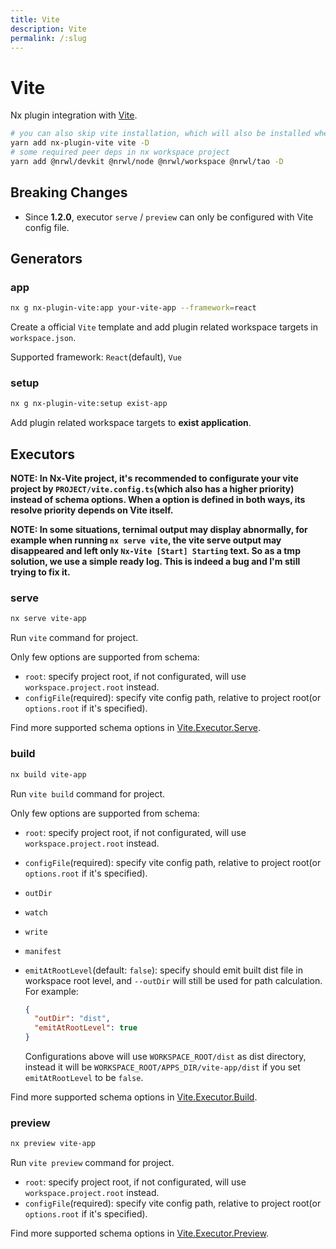 ```yaml
---
title: Vite
description: Vite
permalink: /:slug
---
```


# Vite

Nx plugin integration with [Vite](https://vitejs.dev/).

```bash
# you can also skip vite installation, which will also be installed when executing generator:app
yarn add nx-plugin-vite vite -D
# some required peer deps in nx workspace project
yarn add @nrwl/devkit @nrwl/node @nrwl/workspace @nrwl/tao -D
```

## Breaking Changes

- Since **1.2.0**, executor `serve` / `preview` can only be configured with Vite config file.

## Generators

### app

```bash
nx g nx-plugin-vite:app your-vite-app --framework=react
```

Create a official `Vite` template and add plugin related workspace targets in `workspace.json`.

Supported framework: `React`(default), `Vue`

### setup

```bash
nx g nx-plugin-vite:setup exist-app
```

Add plugin related workspace targets to **exist application**.

## Executors

**NOTE: In Nx-Vite project, it's recommended to configurate your vite project by `PROJECT/vite.config.ts`(which also has a higher priority) instead of schema options. When a option is defined in both ways, its resolve priority depends on Vite itself.**

**NOTE: In some situations, ternimal output may display abnormally, for example when running `nx serve vite`, the vite serve output may disappeared and left only `Nx-Vite [Start] Starting` text. So as a tmp solution, we use a simple ready log. This is indeed a bug and I'm still trying to fix it.**

### serve

```bash
nx serve vite-app
```

Run `vite` command for project.

Only few options are supported from schema:

- `root`: specify project root, if not configurated, will use `workspace.project.root` instead.
- `configFile`(required): specify vite config path, relative to project root(or `options.root` if it's specified).

Find more supported schema options in [Vite.Executor.Serve](/packages/nx-plugin-vite/src/executors/serve/schema.json).

### build

```bash
nx build vite-app
```

Run `vite build` command for project.

Only few options are supported from schema:

- `root`: specify project root, if not configurated, will use `workspace.project.root` instead.
- `configFile`(required): specify vite config path, relative to project root(or `options.root` if it's specified).
- `outDir`
- `watch`
- `write`
- `manifest`
- `emitAtRootLevel`(default: `false`): specify should emit built dist file in workspace root level, and `--outDir` will still be used for path calculation. For example:

  ```json
  {
    "outDir": "dist",
    "emitAtRootLevel": true
  }
  ```

  Configurations above will use `WORKSPACE_ROOT/dist` as dist directory, instead it will be `WORKSPACE_ROOT/APPS_DIR/vite-app/dist` if you set `emitAtRootLevel` to be `false`.

Find more supported schema options in [Vite.Executor.Build](/packages/nx-plugin-vite/src/executors/build/schema.json).

### preview

```bash
nx preview vite-app
```

Run `vite preview` command for project.

- `root`: specify project root, if not configurated, will use `workspace.project.root` instead.
- `configFile`(required): specify vite config path, relative to project root(or `options.root` if it's specified).

Find more supported schema options in [Vite.Executor.Preview](/packages/nx-plugin-vite/src/executors/preview/schema.json).
